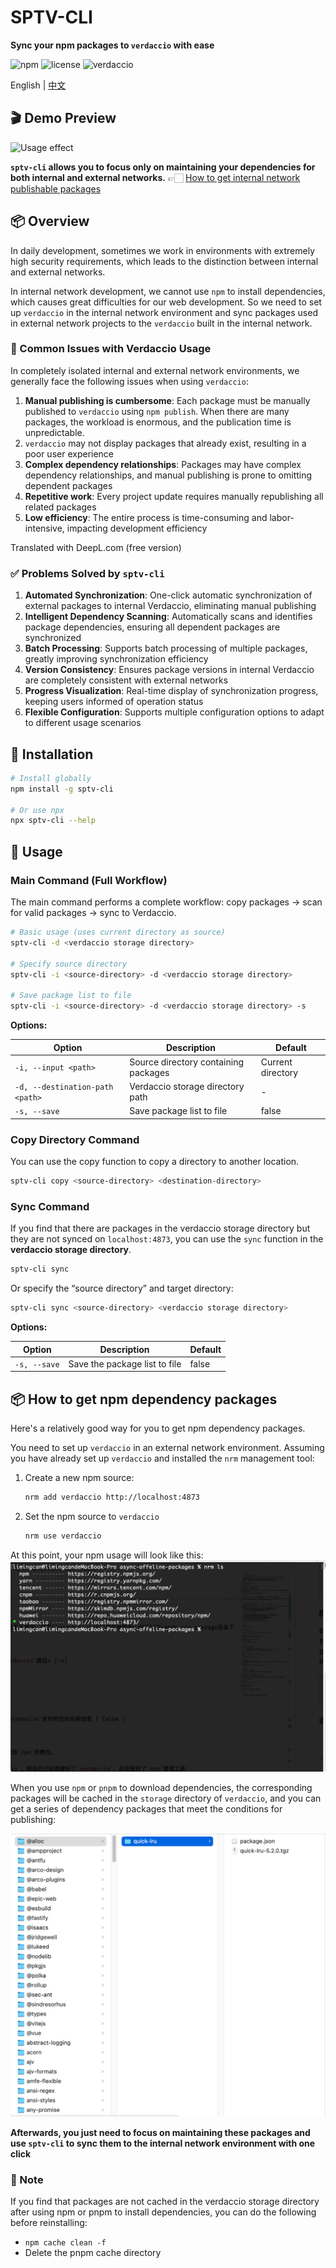# SPTV-CLI

**Sync your npm packages to `verdaccio` with ease**

![npm](https://img.shields.io/npm/v/sptv-cli?logo=npm)
![license](https://img.shields.io/npm/l/sptv-cli)
![verdaccio](https://img.shields.io/badge/verdaccio-v6.1.6-orange.svg)

English | [中文](README_CN.md)

## 🎬 Demo Preview

![Usage effect](https://raw.githubusercontent.com/limingcan562/sptv-cli/refs/heads/main/media/effect_preview.gif)


**`sptv-cli` allows you to focus only on maintaining your dependencies for both internal and external networks.** 👉🏻 [How to get internal network publishable packages](#getPackages)

## 📦 Overview

In daily development, sometimes we work in environments with extremely high security requirements, which leads to the distinction between internal and external networks.

In internal network development, we cannot use `npm` to install dependencies, which causes great difficulties for our web development. So we need to set up `verdaccio` in the internal network environment and sync packages used in external network projects to the `verdaccio` built in the internal network.

### 🔴 Common Issues with Verdaccio Usage

In completely isolated internal and external network environments, we generally face the following issues when using `verdaccio`:

1. **Manual publishing is cumbersome**: Each package must be manually published to `verdaccio` using `npm publish`. When there are many packages, the workload is enormous, and the publication time is unpredictable.
2. `verdaccio` may not display packages that already exist, resulting in a poor user experience
3. **Complex dependency relationships**: Packages may have complex dependency relationships, and manual publishing is prone to omitting dependent packages
4. **Repetitive work**: Every project update requires manually republishing all related packages
5. **Low efficiency**: The entire process is time-consuming and labor-intensive, impacting development efficiency

Translated with DeepL.com (free version)
### ✅ Problems Solved by `sptv-cli`

1. **Automated Synchronization**: One-click automatic synchronization of external packages to internal Verdaccio, eliminating manual publishing
2. **Intelligent Dependency Scanning**: Automatically scans and identifies package dependencies, ensuring all dependent packages are synchronized
3. **Batch Processing**: Supports batch processing of multiple packages, greatly improving synchronization efficiency
4. **Version Consistency**: Ensures package versions in internal Verdaccio are completely consistent with external networks
5. **Progress Visualization**: Real-time display of synchronization progress, keeping users informed of operation status
6. **Flexible Configuration**: Supports multiple configuration options to adapt to different usage scenarios

## 🚀 Installation

```bash
# Install globally
npm install -g sptv-cli

# Or use npx
npx sptv-cli --help
```

## 📖 Usage

### Main Command (Full Workflow)

The main command performs a complete workflow: copy packages → scan for valid packages → sync to Verdaccio.

```bash
# Basic usage (uses current directory as source)
sptv-cli -d <verdaccio storage directory>

# Specify source directory
sptv-cli -i <source-directory> -d <verdaccio storage directory>

# Save package list to file
sptv-cli -i <source-directory> -d <verdaccio storage directory> -s
```

**Options:**

| Option | Description | Default |
|--------|-------------|---------|
| `-i, --input <path>` | Source directory containing packages | Current directory |
| `-d, --destination-path <path>` | Verdaccio storage directory path | - |
| `-s, --save` | Save package list to file | false |

### Copy Directory Command

You can use the copy function to copy a directory to another location.

```bash
sptv-cli copy <source-directory> <destination-directory>
```

### Sync Command

If you find that there are packages in the verdaccio storage directory but they are not synced on `localhost:4873`, you can use the `sync` function in the **verdaccio storage directory**.

```bash
sptv-cli sync
```

Or specify the “source directory” and target directory:

```bash
sptv-cli sync <source-directory> <verdaccio storage directory>
```


**Options:**

| Option | Description | Default |
|--------|-------------|---------|
| `-s, --save` | Save the package list to file | false |

## <a id="getPackages">📦 How to get npm dependency packages</a> 

Here's a relatively good way for you to get npm dependency packages.

You need to set up `verdaccio` in an external network environment. Assuming you have already set up `verdaccio` and installed the `nrm` management tool:

1. Create a new npm source:

    ```bash
    nrm add verdaccio http://localhost:4873
    ```

2. Set the npm source to `verdaccio`
    ```bash
    nrm use verdaccio
    ```

At this point, your npm usage will look like this:
![alt text](https://raw.githubusercontent.com/limingcan562/sptv-cli/refs/heads/main/media/nrm.png)


When you use `npm` or `pnpm` to download dependencies, the corresponding packages will be cached in the `storage` directory of `verdaccio`, and you can get a series of dependency packages that meet the conditions for publishing:

![packages](https://raw.githubusercontent.com/limingcan562/sptv-cli/refs/heads/main/media/packages.png)


**Afterwards, you just need to focus on maintaining these packages and use `sptv-cli` to sync them to the internal network environment with one click**

### 📢 Note

If you find that packages are not cached in the verdaccio storage directory after using npm or pnpm to install dependencies, you can do the following before reinstalling:
- `npm cache clean -f`
- Delete the pnpm cache directory 